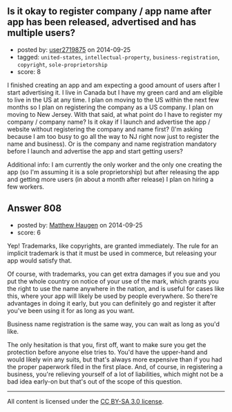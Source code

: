 ## Is it okay to register company / app name after app has been released, advertised and has multiple users?

- posted by: [user2719875](https://stackexchange.com/users/3222898/user2719875) on 2014-09-25
- tagged: `united-states`, `intellectual-property`, `business-registration`, `copyright`, `sole-proprietorship`
- score: 8

<p>I finished creating an app and am expecting a good amount of users after I start advertising it. I live in Canada but I have my green card and am eligible to live in the US at any time. I plan on moving to the US within the next few months so I plan on registering the company as a US company. I plan on moving to New Jersey. With that said, at what point do I have to register my company / company name? Is it okay if I launch and advertise the app / website without registering the company and name first? (I'm asking because I am too busy to go all the way to NJ right now just to register the name and business). Or is the company and name registration mandatory before I launch and advertise the app and start getting users? </p>

<p>Additional info: I am currently the only worker and the only one creating the app (so I'm assuming it is a sole proprietorship) but after releasing the app and getting more users (in about a month after release) I plan on hiring a few workers.</p>



## Answer 808

- posted by: [Matthew Haugen](https://stackexchange.com/users/1325646/matthew-haugen) on 2014-09-25
- score: 6

<p>Yep! Trademarks, like copyrights, are granted immediately. The rule for an implicit trademark is that it must be used in commerce, but releasing your app would satisfy that.</p>

<p>Of course, with trademarks, you can get extra damages if you sue and you put the whole country on notice of your use of the mark, which grants you the right to use the name anywhere in the nation, and is useful for cases like this, where your app will likely be used by people everywhere. So there're advantages in doing it early, but you can definitely go and register it after you've been using it for as long as you want.</p>

<p>Business name registration is the same way, you can wait as long as you'd like.</p>

<p>The only hesitation is that you, first off, want to make sure you get the protection before anyone else tries to. You'd have the upper-hand and would likely win any suits, but that's always more expensive than if you had the proper paperwork filed in the first place. And, of course, in registering a business, you're relieving yourself of a lot of liabilities, which might not be a bad idea early-on but that's out of the scope of this question.</p>




---

All content is licensed under the [CC BY-SA 3.0 license](https://creativecommons.org/licenses/by-sa/3.0/).
